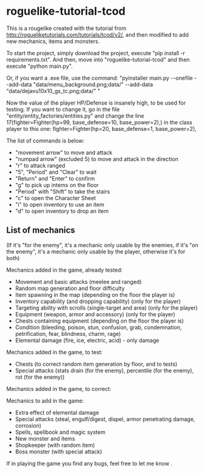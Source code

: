# roguelike-tutorial-tcod

This is a rougelike created with the tutorial from http://rogueliketutorials.com/tutorials/tcod/v2/, and then modified to add new mechanics, items and monsters.

To start the project, simply download the project, execute "pip install -r requirements.txt".
And then, move into "roguelike-tutorial-tcod" and then execute "python main.py".

Or, if you want a .exe file, use the command: "pyinstaller main.py --onefile --add-data "data/menu_background.png;data/" --add-data "data/dejavu10x10_gs_tc.png;data/" "

Now the value of the player HP/Defense is insanely high, to be used for testing.
If you want to change it, go in the file "entity/entity_factories/entities.py" and change the line 17(fighter=Fighter(hp=99, base_defense=10, base_power=2),) in the class player to this one:
fighter=Fighter(hp=20, base_defense=1, base_power=2),

The list of commands is below:
- "movement arrow" to move and attack
- "numpad arrow" (excluded 5) to move and attack in the direction
- "r" to attack ranged
- "5", "Period" and "Clear" to wait
- "Return" and "Enter" to confirm
- "g" to pick up intems on the floor
- "Period" with "Shift" to take the stairs
- "c" to open the Character Sheet
- "i" to open inventory to use an item
- "d" to open inventory to drop an item


## List of mechanics

(If it's "for the enemy", it's a mechanic only usable by the enemies, if it's "on the enemy", it's a mechanic only usable by the player, otherwise it's for both)

Mechanics added in the game, already tested:
- Movement and basic attacks (meelee and ranged)
- Random map generation and floor difficulty
- Item spawning in the map (depending on the floor the player is)
- Inventory capability (and dropping capability) (only for the player)
- Targeting ability with scrolls (single-target and area) (only for the player)
- Equipment (weapon, armor and accessory) (only for the player)
- Chests containing equipment (depending on the floor the player is)
- Condition (bleeding, poison, stun, confusion, grab, condemnation, petrification, fear, blindness, charm, rage)
- Elemental damage (fire, ice, electric, acid) - only damage

Mechanics added in the game, to test:
- Chests (to correct random item generation by floor, and to tests)
- Special attacks (stats drain (for the enemy), percentile (for the enemy), rot (for the enemy))

Mechanics added in the game, to correct:

Mechanics to add in the game:
- Extra effect of elemental damage
- Special attacks (steal, engulf/digest, dispel, armor penetrating damage, corrosion)
- Spells, spellbook and magic system
- New monster and items
- Shopkeeper (with random item)
- Boss monster (with special attack)


If in playing the game you find any bugs, feel free to let me know . 